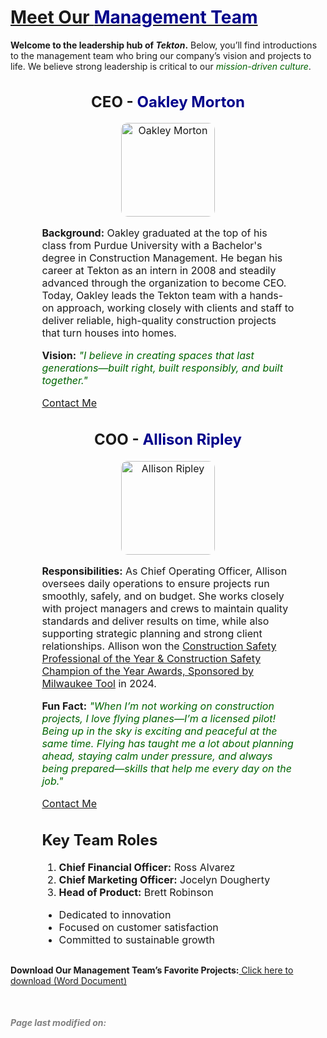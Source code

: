 
<html lang="en">
<head>
  <meta charset="UTF-8">
  <title>Our Management Team</title>
  <style>

    body {
      font-family: 'Georgia', serif;
      color: #333;
      margin: 20px;
      text-align: center;
      }
    
    .team-member {
      font-family: 'Arial', sans-serif;
      font-size: 16px;
      margin-bottom: 30px;
      text-align: left;
      margin-left: auto;
      margin-right: auto;
      width: 80%;
    }
    .highlight {
      color: darkblue;
    }
    .secondary {
      color: darkgreen;
    }
    .small-text {
      font-size: 12px;
    }
    img {
      width: 150px;
      height: auto;
      border-radius: 10px;
    }
    .footer {
      font-size: 14px;
      margin-top: 50px;
      color: gray;
    }
  </style>
</head>
<body>
 
  <h1><u>Meet Our <span class="highlight">Management Team</span></u></h1>

  <p><b>Welcome to the leadership hub of <i>Tekton</i>.</b> Below, you’ll find introductions to the management team who bring our company’s vision and projects to life. We believe strong leadership is critical to our <span class="secondary"><i>mission-driven culture</i></span>.</p>

  <div class="team-member">
   <center>
    <h2>CEO - <span class="highlight">Oakley Morton</span></h2>
    <img src="https://img.freepik.com/free-photo/handsome-young-businessman-suit_273609-6513.jpg?semt=ais_hybrid&w=740" alt="Oakley Morton" width= 600 height = 410>
   </center>
    <p><b>Background:</b> Oakley graduated at the top of his class from Purdue University with a Bachelor's degree in Construction Management. He began his career at Tekton as an intern in 2008 and steadily advanced through the organization to become CEO. Today, Oakley leads the Tekton team with a hands-on approach, working closely with clients and staff to deliver reliable, high-quality construction projects that turn houses into homes.</p>
    <p><b>Vision:</b> <i><span class="secondary">"I believe in creating spaces that last generations—built right, built responsibly, and built together."</span></i></p>
    <a href="mailto:Oakley.Morton@tekton.com">Contact Me</a>
  </div>

  <div class="team-member">
    <center>
    <h2>COO - <span class="highlight">Allison Ripley</span></h2>
    <img src="https://www.naem.org/images/default-source/articles-images/naem-2018-article-pretty-older-business-woman-successful-confidence-700x500.jpg?sfvrsn=9ecb369_6" alt="Allison Ripley" width= 600 height = 410 >
    </center>
    <p><b>Responsibilities:</b> As Chief Operating Officer, Allison oversees daily operations to ensure projects run smoothly, safely, and on budget. She works closely with project managers and crews to maintain quality standards and deliver results on time, while also supporting strategic planning and strong client relationships. Allison won the <a href= "https://www.agc.org/about-us/awards-recognition-programs" target = "_blank" > Construction Safety Professional of the Year & Construction Safety Champion of the Year Awards, Sponsored by Milwaukee Tool</a> in 2024. </p>
    <p><b>Fun Fact:</b> <i><span class="secondary">"When I’m not working on construction projects, I love flying planes—I’m a licensed pilot! Being up in the sky is exciting and peaceful at the same time. Flying has taught me a lot about planning ahead, staying calm under pressure, and always being prepared—skills that help me every day on the job."</span></i></p>
    <a href="mailto:Allison.Ripley@tekton.com">Contact Me</a>
  </div>

  <div class="team-member">
    <h2>Key Team Roles</h2>
    <ol>
      <li><b>Chief Financial Officer:</b> Ross Alvarez</li>
      <li><b>Chief Marketing Officer:</b> Jocelyn Dougherty</li>
      <li><b>Head of Product:</b> Brett Robinson</li>
    </ol>
    <ul>
      <li>Dedicated to innovation</li>
      <li>Focused on customer satisfaction</li>
      <li>Committed to sustainable growth</li>
    </ul>
  </div>

<p><b>Download Our Management Team’s Favorite Projects:</b><a href="https://purdue0my.sharepoint.com/:w:/r/personal/edwar369_purdue_edu/Documents/MGMT%20349/Our%20Management%20Team%27s%20Favorite%20Projects.docx?d=wc7ea4bf292a4485392f012d473c37b90&csf=1&web=1&e=GPYsNB" target="_blank" rel="noopener noreferrer"> Click here to download (Word Document)</a>
</p>

  <div class="footer">
    <p><b><i>Page last modified on:</i></b> <script>document.write(new Date().toLocaleDateString());</script></p>
  </div>

</body>
</html>
